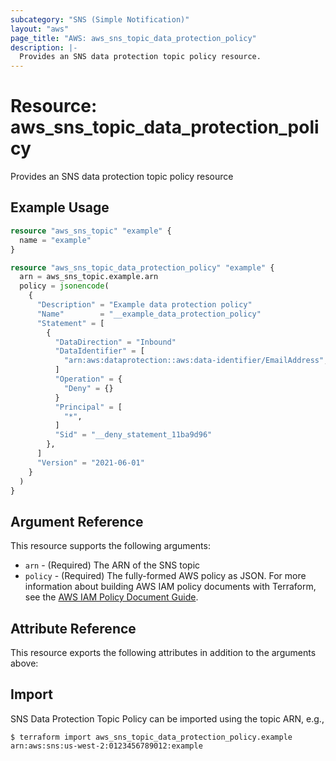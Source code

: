 ```yaml
---
subcategory: "SNS (Simple Notification)"
layout: "aws"
page_title: "AWS: aws_sns_topic_data_protection_policy"
description: |-
  Provides an SNS data protection topic policy resource.
---
```


# Resource: aws_sns_topic_data_protection_policy

Provides an SNS data protection topic policy resource

## Example Usage

```terraform
resource "aws_sns_topic" "example" {
  name = "example"
}

resource "aws_sns_topic_data_protection_policy" "example" {
  arn = aws_sns_topic.example.arn
  policy = jsonencode(
    {
      "Description" = "Example data protection policy"
      "Name"        = "__example_data_protection_policy"
      "Statement" = [
        {
          "DataDirection" = "Inbound"
          "DataIdentifier" = [
            "arn:aws:dataprotection::aws:data-identifier/EmailAddress",
          ]
          "Operation" = {
            "Deny" = {}
          }
          "Principal" = [
            "*",
          ]
          "Sid" = "__deny_statement_11ba9d96"
        },
      ]
      "Version" = "2021-06-01"
    }
  )
}
```

## Argument Reference

This resource supports the following arguments:

* `arn` - (Required) The ARN of the SNS topic
* `policy` - (Required) The fully-formed AWS policy as JSON. For more information about building AWS IAM policy documents with Terraform, see the [AWS IAM Policy Document Guide](https://learn.hashicorp.com/terraform/aws/iam-policy).

## Attribute Reference

This resource exports the following attributes in addition to the arguments above:

## Import

SNS Data Protection Topic Policy can be imported using the topic ARN, e.g.,

```
$ terraform import aws_sns_topic_data_protection_policy.example arn:aws:sns:us-west-2:0123456789012:example
```
